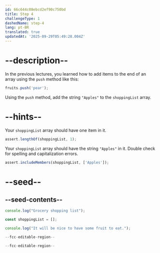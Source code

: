 ```yaml
---
id: 66c644c08ebcd2ef90c750bd
title: Step 4
challengeType: 1
dashedName: step-4
lang: pt-BR
translated: true
updatedAt: '2025-09-29T05:49:28.004Z'
---
```


# --description--

In the previous lectures, you learned how to add items to the end of an array using the `push` method like this:

```js
fruits.push('pear');
```

Using the `push` method, add the string `"Apples"` to the `shoppingList` array.

# --hints--

Your `shoppingList` array should have one item in it.

```js
assert.lengthOf(shoppingList, 1);
```

Your `shoppingList` array should have the string `"Apples"` in it. Double check for spelling and capitalization errors.

```js
assert.includeMembers(shoppingList, ['Apples']);
```

# --seed--

## --seed-contents--

```js
console.log("Grocery shopping list");

const shoppingList = [];

console.log("It will be nice to have some fruit to eat.");

--fcc-editable-region--

--fcc-editable-region--
```
